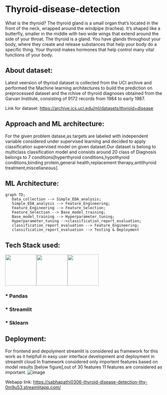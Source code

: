 # Thyroid-disease-detection

What is the thyroid?
The thyroid gland is a small organ that’s located in the front of the neck, wrapped around the windpipe (trachea). It’s shaped like a butterfly, smaller in the middle with two wide wings that extend around the side of your throat. The thyroid is a gland. You have glands throughout your body, where they create and release substances that help your body do a specific thing. Your thyroid makes hormones that help control many vital functions of your body.

## About dataset:
Latest veersion of thyriod dataset is collected from the UCI archive and performed the Machine learning architectures to build the prediction on preprocessed dataset
and the rchive of thyroid diagnoses obtained from the Garvan Institute, consisting of 9172 records from 1984 to early 1987.

Link for dataset: https://archive.ics.uci.edu/ml/datasets/thyroid+disease

## Approach and ML architecture:

For the given problem datase,as targets are labeled with independent variable considered under supervised learning and decided to apply classification supervised model
on given dataset.Our dataset is belong to multiclass classification model and consists around 20 class of Diagnosis belongs to 7 conditions[hyperthyroid conditions,hypothyroid conditions,binding protein,general health,replacement therapy,antithyroid treatment,miscellaneous].

## ML Architecture:

```mermaid
graph TD;
   Data_collection --> Simple_EDA_analysis;
   Simple_EDA_analysis --> Feature_Engineering;
   Feature_Engineering --> Feature_Selection;
   Feature_Selection --> Base_model_training;
   Base_model_training --> Hyperparameter_tuning;
   Hyperparameter_tuning -->classification_report_evaluation;
   classification_report_evaluation --> Feature_Engineering;
   classification_report_evaluation --> Testing & Deployment
```

## Tech Stack used:
<img style = "height:100px;width:100px" src="https://cdn.jsdelivr.net/gh/devicons/devicon/icons/python/python-original-wordmark.svg" /><img style = "height:100px;width:100px" src="https://cdn.jsdelivr.net/gh/devicons/devicon/icons/numpy/numpy-original-wordmark.svg" /><img style = "height:100px;width:100px" src="https://cdn.jsdelivr.net/gh/devicons/devicon/icons/vscode/vscode-original-wordmark.svg" />
### * Pandas          
### * Streamlit 
### * Sklearn
        
## Deployment:
For frontend and depolyment streamlit is considered as framework for this work as it helpfull in easy user interface development and deployment in streamlit cloud
In framework considered only importent features based on model results [below figure],out of 30 features 11 features are considered as important.
![image](https://user-images.githubusercontent.com/70704151/197835621-f85e73f9-e87d-40ff-bc1d-a89ff14cb1bb.png)

Webapp link: https://sabhapathi0306-thyroid-disease-detection-thy-0m9u53.streamlitapp.com/
          
